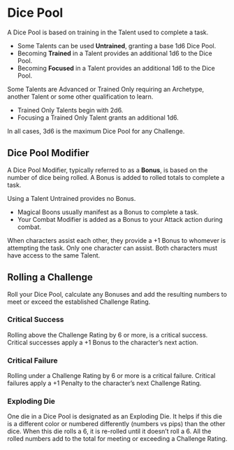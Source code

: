 # Dice Pool
A Dice Pool is based on training in the Talent used to complete a task.

* Some Talents can be used **Untrained**, granting a base 1d6 Dice Pool.
* Becoming **Trained** in a Talent provides an additional 1d6 to the Dice Pool.
* Becoming **Focused** in a Talent provides an additional 1d6 to the Dice Pool.

Some Talents are Advanced or Trained Only requiring an Archetype, another Talent or some other qualification to learn.

* Trained Only Talents begin with 2d6.
* Focusing a Trained Only Talent grants an additional 1d6.

In all cases, 3d6 is the maximum Dice Pool for any Challenge.
## Dice Pool Modifier

A Dice Pool Modifier, typically referred to as a **Bonus**, is based on the number of dice being rolled. A Bonus is added to rolled totals to complete a task.

Using a Talent Untrained provides no Bonus.

* Magical Boons usually manifest as a Bonus to complete a task.
* Your Combat Modifier is added as a Bonus to your Attack action during combat.

When characters assist each other, they provide a +1 Bonus to whomever is attempting the task. Only one character can assist. Both characters must have access to the same Talent.
## Rolling a Challenge

Roll your Dice Pool, calculate any Bonuses and add the resulting numbers to meet or exceed the established Challenge Rating.
### Critical Success

Rolling above the Challenge Rating by 6 or more, is a critical success. Critical successes apply a +1 Bonus to the character’s next action.
### Critical Failure

Rolling under a Challenge Rating by 6 or more is a critical failure. Critical failures apply a +1 Penalty to the character’s next Challenge Rating.
### Exploding Die

One die in a Dice Pool is designated as an Exploding Die. It helps if this die is a different color or numbered differently (numbers vs pips) than the other dice. When this die rolls a 6, it is re-rolled until it doesn’t roll a 6. All the rolled numbers add to the total for meeting or exceeding a Challenge Rating.